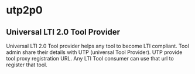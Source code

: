 # utp2p0
## Universal LTI 2.0 Tool Provider
Universal LTI 2.0 Tool provider helps any tool to become LTI compliant. Tool admin share their details with UTP (universal Tool Provider). UTP provide tool proxy registration URL. Any LTI Tool consumer can use that url to register that tool. 
